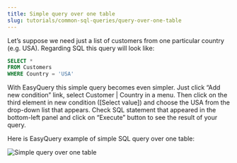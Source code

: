 ```yaml
---
title: Simple query over one table
slug: tutorials/common-sql-queries/query-over-one-table
---
```


Let’s suppose we need just a list of customers from one particular country (e.g. USA). Regarding SQL this query will look like:

```sql
SELECT * 
FROM Customers
WHERE Country = 'USA'
```

With EasyQuery this simple query becomes even simpler. Just click “Add new condition” link, select Customer | Country in a menu. Then click on the third element in new condition ([Select value]) and choose the USA from the drop-down list that appears. Check SQL statement that appeared in the bottom-left panel and click on “Execute” button to see the result of your query.

Here is EasyQuery example of simple SQL query over one table:

![Simple query over one table](https://files.aistant.com/korzh/easyquery-dotnet/images/query-example-01.png)